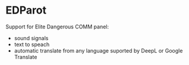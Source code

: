 # EDParot
Support for Elite Dangerous COMM panel:

- sound signals
- text to speach
- automatic translate from any language suported by DeepL or Google Translate